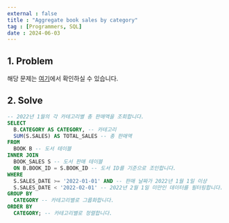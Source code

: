 ```yaml
---
external : false
title : "Aggregate book sales by category"
tag : [Programmers, SQL]
date : 2024-06-03
---
```


## 1. Problem

해당 문제는 [여기](https://school.programmers.co.kr/learn/courses/30/lessons/144855)에서 확인하실 수 있습니다.

## 2. Solve

```sql
-- 2022년 1월의 각 카테고리별 총 판매액을 조회합니다.
SELECT 
  B.CATEGORY AS CATEGORY, -- 카테고리
  SUM(S.SALES) AS TOTAL_SALES -- 총 판매액
FROM 
  BOOK B -- 도서 테이블
INNER JOIN 
  BOOK_SALES S -- 도서 판매 테이블
  ON B.BOOK_ID = S.BOOK_ID -- 도서 ID를 기준으로 조인합니다.
WHERE 
  S.SALES_DATE >= '2022-01-01' AND -- 판매 날짜가 2022년 1월 1일 이상
  S.SALES_DATE < '2022-02-01' -- 2022년 2월 1일 미만인 데이터를 필터링합니다.
GROUP BY 
  CATEGORY -- 카테고리별로 그룹화합니다.
ORDER BY 
  CATEGORY; -- 카테고리별로 정렬합니다.
```
